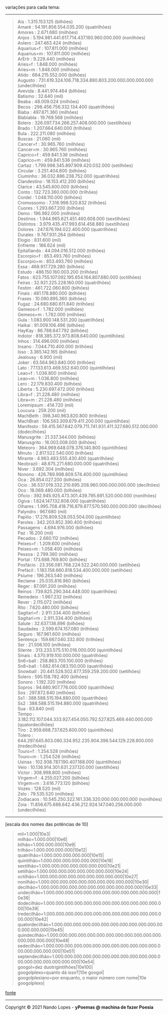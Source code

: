 variações para cada tema:
___
> Ais : 1.315.153.125 (bilhões)  
> Amaré : 54.191.856.554.035.200 (quatrilhões)  
> Amores : 2.671.680 (milhões)  
> Anjos : 5.194.981.441.617.714.437.160.960.000.000 (nonilhões)  
> Aolero : 247.463.424 (milhões)  
> Aquarius=f : 107.811.000 (milhões)  
> Aquarius=m : 107.811.000 (milhões)  
> ArErIr : 9.229.440 (milhões)  
> Aries=f : 1.848.000 (milhões)  
> Aries=m : 1.848.000 (milhões)  
> Atido : 664.215.552.000 (bilhões)  
> Augusto : 731.619.324.106.718.334.890.803.200.000.000.000.000 (undecilhões)  
> Avevida : 8.441.974.464 (bilhões)  
> Batismo : 32.640 (mil)  
> Beaba : 48.009.024 (milhões)  
> Becos : 298.456.756.332.134.400 (quatrilhões)  
> Biaba : 497.871.360 (milhões)  
> Blablabla : 19.769.568 (milhões)  
> Bolero : 326.097.734.266.257.408.000.000 (sextilhões)  
> Brado : 1.207.664.640.000 (trilhões)  
> Bula : 222.211.080 (milhões)  
> Buscas : 21.060 (mil)  
> Cancer=f : 30.965.760 (milhões)  
> Cancer=m : 30.965.760 (milhões)  
> Caprico=f : 459.841.536 (milhões)  
> Caprico=m : 459.841.536 (milhões)  
> Cartaz : 1.799.998.345.897.909.420.032.000 (setilhões)  
> Circular : 3.251.404.800 (bilhões)  
> Ciuminho : 36.032.886.238.752.000 (quatrilhões)  
> Clandestino : 18.153.412.200 (bilhões)  
> Clarice : 43.545.600.000 (bilhões)  
> Conto : 132.723.360.000.000 (trilhões)  
> Cordel : 1.048.110.000 (bilhões)  
> Cromossomo : 7.316.998.520.832 (trilhões)  
> Cuores : 1.293.667.200 (bilhões)  
> Demo : 196.992.000 (milhões)  
> Destinos : 1.944.965.621.451.460.608.000 (sextilhões)  
> Distintos : 3.979.435.417.993.614.458.880 (sextilhões)  
> Dolores : 247.676.194.022.400.000 (quatrilhões)  
> Duralex : 9.767.931.264 (bilhões)  
> Elogio : 831.600 (mil)  
> Enfrente : 186.624 (mil)  
> Epitafiando : 44.094.016.512.000 (trilhões)  
> Escorpio=f : 853.493.760 (milhões)  
> Escorpio=m : 853.493.760 (milhões)  
> Essa : 468.917.729.280 (bilhões)  
> Estudo : 486.150.160.003.200 (trilhões)  
> Fatos : 623.755.107.092.195.654.164.807.680.000 (octilhões)  
> Feiras : 32.921.225.228.160.000 (quatrilhões)  
> Festim : 461.722.060.800 (bilhões)  
> Finais : 481.178.880.000 (bilhões)  
> Frases : 10.090.895.360 (bilhões)  
> Fugaz : 24.680.680.611.840 (trilhões)  
> Gemeos=f : 1.782.000 (milhões)  
> Gemeos=m : 1.782.000 (milhões)  
> Gula : 1.083.900.148.531.200 (quatrilhões)  
> Haikai : 91.009.106.496 (bilhões)  
> HayKay : 86.788.647.792 (bilhões)  
> Indolor : 818.385.372.973.808.640.000 (quintilhões)  
> Inhos : 314.496.000 (milhões)  
> Insano : 7.044.710.400.000 (trilhões)  
> Isso : 3.365.142.165 (bilhões)  
> Jealousy : 6.900 (mil)  
> Joker : 63.564.963.840.000 (trilhões)  
> Lato : 77.133.613.469.552.640.000 (quintilhões)  
> Leao=f : 1.036.800 (milhões)  
> Leao=m : 1.036.800 (milhões)  
> Lero : 22.179.830.400 (bilhões)  
> Liberta : 5.230.697.472.000 (trilhões)  
> Libra=f : 21.228.480 (milhões)  
> Libra=m : 21.228.480 (milhões)  
> Loremipsum : 414.720 (mil)  
> Loucura : 259.200 (mil)  
> MachBeth : 398.340.963.820.800 (trilhões)  
> MachBrait : 106.563.309.679.411.200.000 (quintilhões)  
> Manifesto : 59.415.567.642.079.711.741.931.411.327.680.512.000.000 (dodecilhões)  
> Manusgrite : 21.337.344.000 (bilhões)  
> Manusgrito : 16.003.008.000 (bilhões)  
> Meteoro : 364.969.648.078.376.140.800 (quintilhões)  
> Minuto : 2.817.522.540.000 (trilhões)  
> Mirante : 4.963.483.555.430.400 (quatrilhões)  
> Neobrazil : 48.675.271.680.000.000 (quatrilhões)  
> Niver : 3.692.304 (milhões)  
> Nonono : 426.789.998.809.574.400.000 (quintilhões)  
> Oca : 26.854.027.200 (bilhões)  
> Ocio : 36.537.019.332.210.695.208.960.000.000.000.000 (decilhões)  
> Oco : 18.069.480.000 (bilhões)  
> Oficio : 392.945.925.473.301.439.795.691.520.000.000 (nonilhões)  
> Ogiva : 1.624.147.132.608.000 (quatrilhões)  
> Olhares : 1.995.708.418.716.879.877.570.560.000.000.000 (decilhões)  
> Palyndro : 967.680 (mil)  
> Papilio : 17.276.809.528.053.504.000 (quintilhões)  
> Paroles : 342.203.852.390.400 (trilhões)  
> Passagens : 4.694.976.000 (bilhões)  
> Paz : 16.200 (mil)  
> Pecados : 2.660.112 (milhões)  
> Peixes=f : 1.209.600 (milhões)  
> Peixes=m : 1.058.400 (milhões)  
> Pessoa : 2.799.360 (milhões)  
> Portal : 173.688.769.800 (bilhões)  
> Posfácio : 23.356.081.768.224.522.240.000.000 (setilhões)  
> Prefácil : 1.183.158.660.818.534.400.000.000 (setilhões)  
> Psiume : 196.263.540 (milhões)  
> Reclame : 25.035.816.960 (bilhões)  
> Reger : 87.091.200 (milhões)  
> Reinos : 739.825.290.344.448.000 (quatrilhões)  
> Remedeio : 1.967.232 (milhões)  
> Rever : 2.115.072 (milhões)  
> Rito : 7.620.480.000 (bilhões)  
> Sagitari=f : 2.911.334.400 (bilhões)  
> Sagitari=m : 2.911.334.400 (bilhões)  
> Salute : 32.637.136.896 (bilhões)  
> Saudades : 2.599.674.157.080 (trilhões)  
> Seguro : 167.961.600 (milhões)  
> Sentença : 159.667.040.332.800 (trilhões)  
> Ser : 21.506.100 (milhões)  
> Silente : 313.233.575.510.016.000.000 (quintilhões)  
> Sinais : 4.570.919.100.000.000 (quatrilhões)  
> Sn6=ball : 258.863.705.100.000 (trilhões)  
> Sn8=ball : 1.682.614.083.150.000 (quatrilhões)  
> Snowball : 20.441.528.502.877.359.259.200.000 (setilhões)  
> Solero : 595.158.782.400 (bilhões)  
> Sonoro : 1.192.320 (milhões)  
> Sopros : 94.680.907.776.000.000 (quatrilhões)  
> Sos : 297.872.640 (milhões)  
> Ss1 : 388.588.515.194.880.000 (quatrilhões)  
> Ss2 : 388.588.515.194.880.000 (quatrilhões)  
> Sua : 63.840 (mil)  
> Tempo : 3.182.112.107.044.333.927.454.050.792.527.825.469.440.000.000 (quatordecilhões)  
> Tiro : 2.959.668.737.625.600.000 (quintilhões)  
> Tolero : 644.297.645.803.080.334.952.235.904.398.544.129.228.800.000 (tredecilhões)  
> Touro=f : 1.254.528 (milhões)  
> Touro=m : 1.254.528 (milhões)  
> Usinas : 102.938.787.190.407.168.000 (quintilhões)  
> Veio : 10.136.914.301.631.237.120.000 (sextilhões)  
> Victor : 308.998.800 (milhões)  
> Virgem=f : 4.255.027.200 (bilhões)  
> Virgem=m : 3.616.773.120 (bilhões)  
> Vozes : 128.520 (mil)  
> Zelo : 79.535.520 (milhões)  
> Zodiacaos : 10.545.250.322.161.336.320.000.000.000.000 (nonilhões)  
> Zoia : 11.856.675.688.642.436.212.924.147.040.256.000.000 (undecilhões)  
___
[escala dos nomes das potências de 10]  

> mil=1.000|10e3|  
> milhão=1.000.000|10e6|  
> bilhão=1.000.000.000|10e9|  
> trilhão=1.000.000.000.000|10e12|  
> quatrilhão=1.000.000.000.000.000|10e15|  
> quintilhão=1.000.000.000.000.000.000|10e18|  
> sextilhão=1.000.000.000.000.000.000.000|10e21|  
> setilhão=1.000.000.000.000.000.000.000.000|10e24|  
> octilhão=1.000.000.000.000.000.000.000.000.000|10e27|  
> nonilhão=1.000.000.000.000.000.000.000.000.000.000|10e30|  
> decilhão=1.000.000.000.000.000.000.000.000.000.000.000|10e33|  
> undecilhão=1.000.000.000.000.000.000.000.000.000.000.000.000|10e36|  
> dodecilhão=1.000.000.000.000.000.000.000.000.000.000.000.000.000|10e39|  
> tredecilhão=1.000.000.000.000.000.000.000.000.000.000.000.000.000.000|10e42|  
> quatordecilhão=1.000.000.000.000.000.000.000.000.000.000.000.000.000.000.000|10e45|  
> quindecilhão=1.000.000.000.000.000.000.000.000.000.000.000.000.000.000.000.000|10e48|  
> sedecilhão=1.000.000.000.000.000.000.000.000.000.000.000.000.000.000.000.000.000|10e51|  
> septendecilhão=1.000.000.000.000.000.000.000.000.000.000.000.000.000.000.000.000.000.000|10e54|  
> googol=dez duotrigintilhões|10e100|  
> googolplexo=quanto dá isso?|10e googol|  
> googolplexiano=por enquanto, o maior número com nome|10e googolplexo|  

[fonte](http://www.fisica-interessante.com/matematica-divertida-ordens-classes-multiplos.html)  
___

Copyright © 2021 Nando Lopes - **yPoemas @ machina de fazer Poesia**
